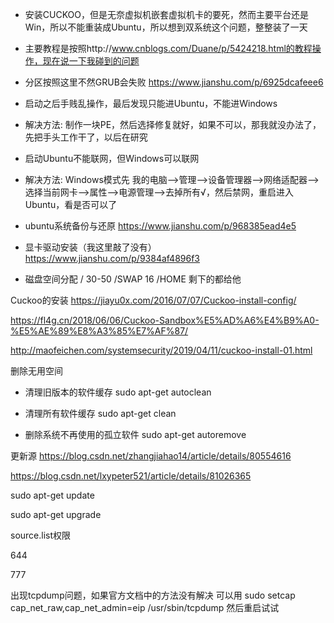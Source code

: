 - 安装CUCKOO，但是无奈虚拟机嵌套虚拟机卡的要死，然而主要平台还是Win，所以不能重装成Ubuntu，所以想到双系统这个问题，整整装了一天

- 主要教程是按照http://www.cnblogs.com/Duane/p/5424218.html的教程操作，现在说一下我碰到的问题

- 分区按照这里不然GRUB会失败 https://www.jianshu.com/p/6925dcafeee6


- 启动之后手贱乱操作，最后发现只能进Ubuntu，不能进Windows

- 解决方法: 制作一块PE，然后选择修复就好，如果不可以，那我就没办法了，先把手头工作干了，以后在研究

- 启动Ubuntu不能联网，但Windows可以联网

- 解决方法: Windows模式先 我的电脑-->管理-->设备管理器-->网络适配器-->选择当前网卡-->属性-->电源管理-->去掉所有√，然后禁网，重启进入Ubuntu，看是否可以了

- ubuntu系统备份与还原
https://www.jianshu.com/p/968385ead4e5


- 显卡驱动安装（我这里敲了没有）
https://www.jianshu.com/p/9384af4896f3

- 磁盘空间分配
/ 30-50
/SWAP  16
/HOME 剩下的都给他

Cuckoo的安装
https://jiayu0x.com/2016/07/07/Cuckoo-install-config/ 
 
https://fl4g.cn/2018/06/06/Cuckoo-Sandbox%E5%AD%A6%E4%B9%A0-%E5%AE%89%E8%A3%85%E7%AF%87/ 

http://maofeichen.com/systemsecurity/2019/04/11/cuckoo-install-01.html 


删除无用空间

- 清理旧版本的软件缓存
sudo apt-get autoclean

- 清理所有软件缓存
sudo apt-get clean

- 删除系统不再使用的孤立软件
sudo apt-get autoremove

更新源
https://blog.csdn.net/zhangjiahao14/article/details/80554616 

https://blog.csdn.net/lxypeter521/article/details/81026365 

sudo apt-get update

sudo apt-get upgrade

source.list权限

644

777

出现tcpdump问题，如果官方文档中的方法没有解决
可以用
sudo setcap cap_net_raw,cap_net_admin=eip /usr/sbin/tcpdump
然后重启试试